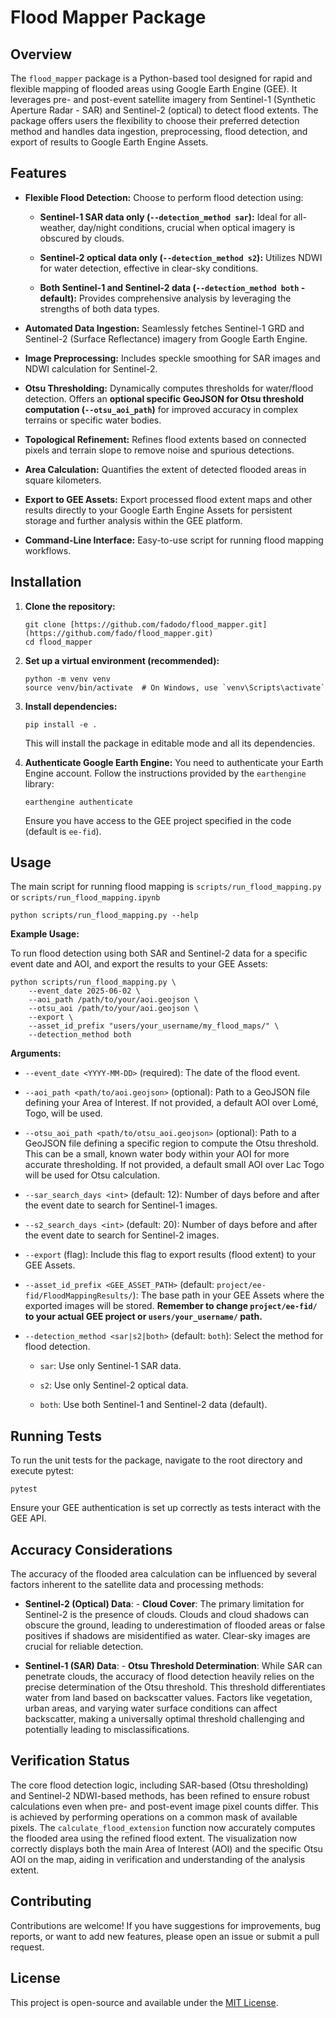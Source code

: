 # Flood Mapper Package

## Overview

The `flood_mapper` package is a Python-based tool designed for rapid and flexible mapping of flooded areas using Google Earth Engine (GEE). It leverages pre- and post-event satellite imagery from Sentinel-1 (Synthetic Aperture Radar - SAR) and Sentinel-2 (optical) to detect flood extents. The package offers users the flexibility to choose their preferred detection method and handles data ingestion, preprocessing, flood detection, and export of results to Google Earth Engine Assets.


## Features

* **Flexible Flood Detection:** Choose to perform flood detection using:

  * **Sentinel-1 SAR data only (`--detection_method sar`):** Ideal for all-weather, day/night conditions, crucial when optical imagery is obscured by clouds.

  * **Sentinel-2 optical data only (`--detection_method s2`):** Utilizes NDWI for water detection, effective in clear-sky conditions.

  * **Both Sentinel-1 and Sentinel-2 data (`--detection_method both` - default):** Provides comprehensive analysis by leveraging the strengths of both data types.

* **Automated Data Ingestion:** Seamlessly fetches Sentinel-1 GRD and Sentinel-2 (Surface Reflectance) imagery from Google Earth Engine.

* **Image Preprocessing:** Includes speckle smoothing for SAR images and NDWI calculation for Sentinel-2.

* **Otsu Thresholding:** Dynamically computes thresholds for water/flood detection. Offers an **optional specific GeoJSON for Otsu threshold computation (`--otsu_aoi_path`)** for improved accuracy in complex terrains or specific water bodies.

* **Topological Refinement:** Refines flood extents based on connected pixels and terrain slope to remove noise and spurious detections.

* **Area Calculation:** Quantifies the extent of detected flooded areas in square kilometers.

* **Export to GEE Assets:** Export processed flood extent maps and other results directly to your Google Earth Engine Assets for persistent storage and further analysis within the GEE platform.

* **Command-Line Interface:** Easy-to-use script for running flood mapping workflows.

## Installation

1. **Clone the repository:**

   ```
   git clone [https://github.com/fadodo/flood_mapper.git](https://github.com/fado/flood_mapper.git)
   cd flood_mapper
   
   ```

 

2. **Set up a virtual environment (recommended):**

   ```
   python -m venv venv
   source venv/bin/activate  # On Windows, use `venv\Scripts\activate`
   
   ```

3. **Install dependencies:**

   ```
   pip install -e .
   
   ```

   This will install the package in editable mode and all its dependencies.

4. **Authenticate Google Earth Engine:**
   You need to authenticate your Earth Engine account. Follow the instructions provided by the `earthengine` library:

   ```
   earthengine authenticate
   
   ```

   Ensure you have access to the GEE project specified in the code (default is `ee-fid`).

## Usage

The main script for running flood mapping is `scripts/run_flood_mapping.py` or `scripts/run_flood_mapping.ipynb`

```
python scripts/run_flood_mapping.py --help

```

**Example Usage:**

To run flood detection using both SAR and Sentinel-2 data for a specific event date and AOI, and export the results to your GEE Assets:

```
python scripts/run_flood_mapping.py \
    --event_date 2025-06-02 \
    --aoi_path /path/to/your/aoi.geojson \
    --otsu_aoi /path/to/your/aoi.geojson \
    --export \
    --asset_id_prefix "users/your_username/my_flood_maps/" \
    --detection_method both

```

**Arguments:**

* `--event_date <YYYY-MM-DD>` (required): The date of the flood event.

* `--aoi_path <path/to/aoi.geojson>` (optional): Path to a GeoJSON file defining your Area of Interest. If not provided, a default AOI over Lomé, Togo, will be used.

* `--otsu_aoi_path <path/to/otsu_aoi.geojson>` (optional): Path to a GeoJSON file defining a specific region to compute the Otsu threshold. This can be a small, known water body within your AOI for more accurate thresholding. If not provided, a default small AOI over Lac Togo will be used for Otsu calculation.

* `--sar_search_days <int>` (default: 12): Number of days before and after the event date to search for Sentinel-1 images.

* `--s2_search_days <int>` (default: 20): Number of days before and after the event date to search for Sentinel-2 images.

* `--export` (flag): Include this flag to export results (flood extent) to your GEE Assets.

* `--asset_id_prefix <GEE_ASSET_PATH>` (default: `project/ee-fid/FloodMappingResults/`): The base path in your GEE Assets where the exported images will be stored. **Remember to change `project/ee-fid/` to your actual GEE project or `users/your_username/` path.**

* `--detection_method <sar|s2|both>` (default: `both`): Select the method for flood detection.

  * `sar`: Use only Sentinel-1 SAR data.

  * `s2`: Use only Sentinel-2 optical data.

  * `both`: Use both Sentinel-1 and Sentinel-2 data (default).

## Running Tests

To run the unit tests for the package, navigate to the root directory and execute pytest:

```
pytest

```

Ensure your GEE authentication is set up correctly as tests interact with the GEE API.

## Accuracy Considerations

The accuracy of the flooded area calculation can be influenced by several factors inherent to the satellite data and processing methods:

- **Sentinel-2 (Optical) Data**:
      - **Cloud Cover**: The primary limitation for Sentinel-2 is the presence of clouds. Clouds and cloud shadows can obscure the ground, leading to underestimation of flooded areas or false positives if shadows are misidentified as water. Clear-sky images are crucial for reliable detection.

- **Sentinel-1 (SAR) Data**:
        - **Otsu Threshold Determination**: While SAR can penetrate clouds, the accuracy of flood detection heavily relies on the precise determination of the Otsu threshold. This threshold differentiates water from land based on backscatter values. Factors like vegetation, urban areas, and varying water surface conditions can affect backscatter, making a universally optimal threshold challenging and potentially leading to misclassifications.

## Verification Status
The core flood detection logic, including SAR-based (Otsu thresholding) and Sentinel-2 NDWI-based methods, has been refined to ensure robust calculations even when pre- and post-event image pixel counts differ. This is achieved by performing operations on a common mask of available pixels. The `calculate_flood_extension` function now accurately computes the flooded area using the refined flood extent. The visualization now correctly displays both the main Area of Interest (AOI) and the specific Otsu AOI on the map, aiding in verification and understanding of the analysis extent.


## Contributing

Contributions are welcome! If you have suggestions for improvements, bug reports, or want to add new features, please open an issue or submit a pull request.

## License

This project is open-source and available under the [MIT License](https://www.google.com/search?q=LICENSE).
